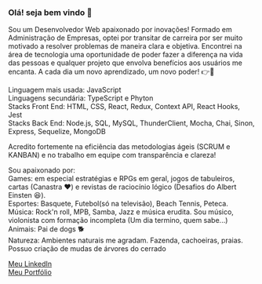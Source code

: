 ### Olá! seja bem vindo 👋

Sou um Desenvolvedor Web apaixonado por inovações! 
Formado em Administração de Empresas, optei por transitar de carreira por ser muito motivado a resolver problemas de maneira clara e objetiva.
Encontrei na área de tecnologia uma oportunidade de poder fazer a diferença na vida das pessoas e qualquer projeto que envolva benefícios aos usuários me encanta. A cada dia um novo aprendizado, um novo poder! :point_right::star2:

Linguagem mais usada: JavaScript </br>
Linguagens secundária: TypeScript e Phyton </br>
Stacks Front End: HTML, CSS, React, Redux, Context API, React Hooks, Jest </br>
Stacks Back End: Node.js, SQL, MySQL, ThunderClient, Mocha, Chai, Sinon, Express, Sequelize, MongoDB </br>

Acredito fortemente na eficiência das metodologias ágeis (SCRUM e KANBAN) e no trabalho em equipe com transparência e clareza!

Sou apaixonado por: </br>
  Games: em especial estratégias e RPGs em geral, jogos de tabuleiros, cartas (Canastra :heart:) e revistas de raciocínio lógico (Desafios do Albert Einsten :laughing:). </br>
  Esportes: Basquete, Futebol(só na televisão), Beach Tennis, Peteca. </br>
  Música: Rock'n roll, MPB, Samba, Jazz e música erudita. Sou músico, violonista com formação incompleta (Um dia termino, quem sabe...) </br>
  Animais: Pai de dogs :dog2: </br>
  Natureza: Ambientes naturais me agradam. Fazenda, cachoeiras, praias. Possuo criação de mudas de árvores do cerrado </br>

<a href="https://www.linkedin.com/in/pedroadmoura/">Meu LinkedIn</a> </br>
<a href="https://pedrohom16.github.io/">Meu Portfólio</a>

<!--
**PedroHOM16/PedroHOM16** is a ✨ _special_ ✨ repository because its `README.md` (this file) appears on your GitHub profile.

Here are some ideas to get you started:

- 🔭 I’m currently working on ...
- 🌱 I’m currently learning ...
- 👯 I’m looking to collaborate on ...
- 🤔 I’m looking for help with ...
- 💬 Ask me about ...
- 📫 How to reach me: ...
- 😄 Pronouns: ...
- ⚡ Fun fact: ...
-->
